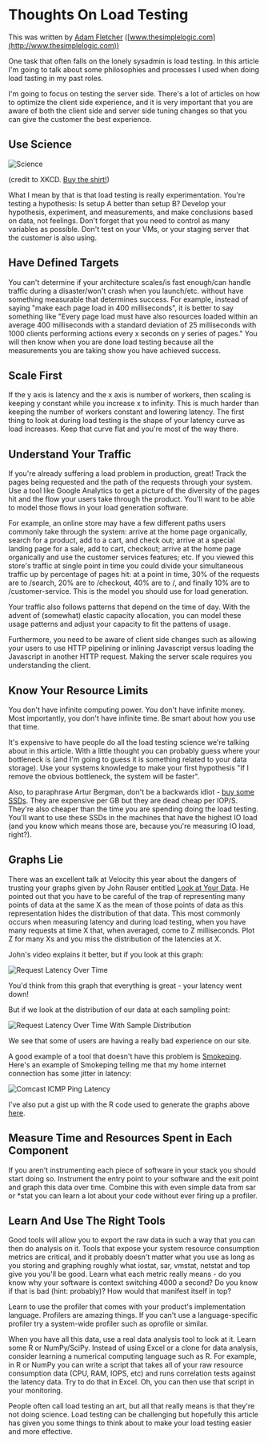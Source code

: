 Thoughts On Load Testing
========================

This was written by [Adam Fletcher](https://twitter.com/adamfblahblah)
([www.thesimplelogic.com](http://www.thesimplelogic.com))

One task that often falls on the lonely sysadmin is load testing. In this
article I'm going to talk about some philosophies and processes I used when
doing load tasting in my past roles.

I'm going to focus on testing the server side. There's a lot of articles on how to 
optimize the client side experience, and it is very important that you are aware of both
the client side and server side tuning changes so that you can give the customer the best 
experience. 

Use Science 
-----------

![Science](stand_back_square_0.png)

(credit to XKCD. [Buy the shirt!](http://store.xkcd.com/xkcd/#StandBackScience))


What I mean by that is that load testing is really experimentation. You're
testing a hypothesis: Is setup A better than setup B?  Develop your hypothesis,
experiment, and measurements, and make conclusions based on data, not feelings.
Don't forget that you need to control as many variables as possible. Don't test
on your VMs, or your staging server that the customer is also using.

Have Defined Targets 
---------------------

You can't determine if your architecture scales/is fast enough/can handle
traffic during a disaster/won't crash when you launch/etc. without have
something measurable that determines success. For example, instead of saying
"make each page load in 400 milliseconds", it is better to say something like
"Every page load must have also resources loaded within an average 400
milliseconds with a standard deviation of 25 milliseconds with 1000 clients
performing actions every x seconds on y series of pages."  You will then know
when you are done load testing because all the measurements you are taking show
you have achieved success.

Scale First
-----------

If the y axis is latency and the x axis is number of workers, then scaling is
keeping y constant while you increase x to infinity.  This is much harder
than keeping the number of workers constant and lowering latency. The first
thing to look at during load testing is the shape of your latency curve as load
increases. Keep that curve flat and you're most of the way there.

Understand Your Traffic
-----------------------

If you're already suffering a load problem in production, great! Track the
pages being requested and the path of the requests through your system. Use a
tool like Google Analytics to get a picture of the diversity of the pages hit
and the flow your users take through the product. You'll want to be able to
model those flows in your load generation software.

For example, an online store may have a few different paths users commonly take
through the system: arrive at the home page organically, search for a product,
add to a cart, and check out; arrive at a special landing page for a sale, add
to cart, checkout; arrive at the home page organically and use the customer
services features; etc. If you viewed this store's traffic at single point in
time you could divide your simultaneous traffic up by percentage of pages hit:
at a point in time, 30% of the requests are to /search, 20% are to /checkout,
40% are to /, and finally 10% are to /customer-service. This is the model you
should use for load generation. 

Your traffic also follows patterns that depend on the time of day. With the
advent of (somewhat) elastic capacity allocation, you can model these usage
patterns and adjust your capacity to fit the pattens of usage. 

Furthermore, you need to be aware of client side changes such as allowing your
users to use HTTP pipelining or inlining Javascript versus loading the
Javascript in another HTTP request. Making the server scale requires you
understanding the client. 


Know Your Resource Limits
-------------------------

You don't have infinite computing power. You don't have infinite money. Most
importantly, you don't have infinite time. Be smart about how you use that
time.  

It's expensive to have people do all the load testing science we're talking
about in this article. With a little thought you can probably guess where your
bottleneck is (and I'm going to guess it is something related to your data
storage). Use your systems knowledge to make your first hypothesis "If I remove
the obvious bottleneck, the system will be faster".

Also, to paraphrase Artur Bergman, don't be a backwards idiot - 
[buy some SSDs](http://www.livestream.com/oreillyconfs/video?clipId=pla_3beec3a2-54f5-4a19-8aaf-35a839b6ecaa).
They are expensive per GB but they are dead cheap per IOP/S. They're also
cheaper than the time you are spending doing the load testing. You'll want to 
use these SSDs in the machines that have the highest IO load (and you know which
means those are, because you're measuring IO load, right?).


Graphs Lie
----------

There was an excellent talk at Velocity this year about the dangers of trusting
your graphs given by John Rauser entitled [Look at Your Data](http://www.youtube.com/watch?v=coNDCIMH8bk). 
He pointed out that you have
to be careful of the trap of representing many points of data at the same X
as the mean of those points of data as this representation hides the distribution of that data. 
This most commonly occurs when measuring
latency and during load testing, when you have many requests at time X that,
when averaged, come to Z milliseconds. Plot Z for many Xs and you miss the
distribution of the latencies at X. 

John's video explains it better, but if you look at this graph:

![Request Latency Over Time](mean_latency.png)

You'd think from this graph that everything is great - your latency went down!

But if we look at the distribution of our data at each sampling point:

![Request Latency Over Time With Sample Distribution](mean_latency_and_distribution.png)

We see that some of users are having a really bad experience on our site. 

A good example of a tool that doesn't have this problem is [Smokeping](http://oss.oetiker.ch/smokeping/). 
Here's an example of Smokeping telling me that my home internet connection has some jitter in latency:

![Comcast ICMP Ping Latency](smokeping_example.png)

I've also put a 
gist up with the R code used to generate the graphs above [here](https://gist.github.com/1043012).

Measure Time and Resources Spent in Each Component
--------------------------------------------------

If you aren't instrumenting each piece of software in your stack you should 
start doing so. Instrument the entry point to your software and the exit point
and graph this data over time. Combine this with even simple data from sar or *stat
you can learn a lot about your code without ever firing up a profiler. 

Learn And Use The Right Tools
-----------------------------

Good tools will allow you to export the raw data in such a way that you can
then do analysis on it.  Tools that expose your system resource consumption
metrics are critical, and it probably doesn't matter what you use as long as
you storing and graphing roughly what iostat, sar, vmstat, netstat and top give
you you'll be good. Learn what each metric really means - do you know why your
software is context switching 4000 a second? Do you know if that is bad (hint:
probably)? How would that manifest itself in top?

Learn to use the profiler that comes with your product's implementation
language.  Profilers are amazing things. If you can't use a language-specific
profiler try a system-wide profiler such as oprofile or similar. 

When you have all this data, use a real data analysis tool to look at it. Learn
some R or NumPy/SciPy. Instead of using Excel or a clone for data analysis, 
consider learning a numerical computing language such as R. 
For example, in R or NumPy you can write a script that takes all of your raw
resource consumption data (CPU, RAM, IOPS, etc) and runs correlation tests
against the latency data. Try to do that in Excel. Oh, you can then use that
script in your monitoring. 

People often call load testing an art, but all that really means is that
they're not doing science. Load testing can be challenging but hopefully
this article has given you some things to think about to make your load
testing easier and more effective. 
